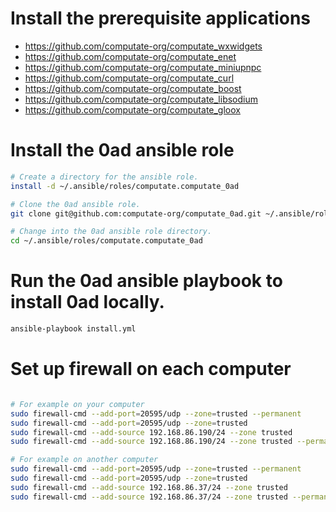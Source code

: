 
# Install the prerequisite applications

- https://github.com/computate-org/computate_wxwidgets
- https://github.com/computate-org/computate_enet
- https://github.com/computate-org/computate_miniupnpc
- https://github.com/computate-org/computate_curl
- https://github.com/computate-org/computate_boost
- https://github.com/computate-org/computate_libsodium
- https://github.com/computate-org/computate_gloox

# Install the 0ad ansible role

```bash
# Create a directory for the ansible role. 
install -d ~/.ansible/roles/computate.computate_0ad

# Clone the 0ad ansible role. 
git clone git@github.com:computate-org/computate_0ad.git ~/.ansible/roles/computate.computate_0ad

# Change into the 0ad ansible role directory. 
cd ~/.ansible/roles/computate.computate_0ad
```

# Run the 0ad ansible playbook to install 0ad locally. 

```bash
ansible-playbook install.yml
```

# Set up firewall on each computer

```bash

# For example on your computer
sudo firewall-cmd --add-port=20595/udp --zone=trusted --permanent
sudo firewall-cmd --add-port=20595/udp --zone=trusted
sudo firewall-cmd --add-source 192.168.86.190/24 --zone trusted
sudo firewall-cmd --add-source 192.168.86.190/24 --zone trusted --permanent

# For example on another computer
sudo firewall-cmd --add-port=20595/udp --zone=trusted --permanent
sudo firewall-cmd --add-port=20595/udp --zone=trusted
sudo firewall-cmd --add-source 192.168.86.37/24 --zone trusted
sudo firewall-cmd --add-source 192.168.86.37/24 --zone trusted --permanent
```

